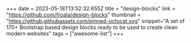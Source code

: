+++
date = 2023-05-18T13:52:32.655Z
title = "design-blocks"
link = "https://github.com/froala/design-blocks"
thumbnail = "https://github.githubassets.com/pinned-octocat.svg"
snippet="A set of 170+ Bootstrap based design blocks ready to be used to create clean modern websites"
tags = ["awesome-list"]
+++
